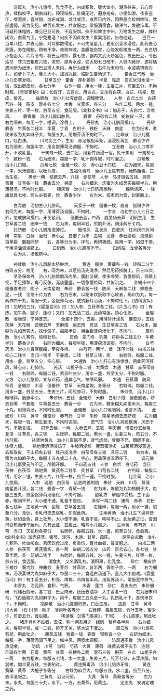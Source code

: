 <!-- { "loadSidebar": true } -->
　　乌犀丸　治小儿惊疳，乳食不化，内成积聚，腹大体小，潮热往来，五心烦热，揉指咬甲，蛔虫自利，颈项结核，肚痛无时，遍身疮疥，小便如泔，夜多盗汗，嗜泥炭，喜甘甜，或疟或渴，或吐或泻，或百日内外，因吞恶血绞刺啼叫，脾部虚弱，易为伤犯，故百疾发生，并宜服之。常服消宿食，破滞气，发散疖毒。不可疑药味粗贱，兼见巴豆可畏，不容服饵。殊不知脾主中州，万物发生之原，脾积闭饮，血营气卫，宁免蹇濇？何疾不因此发生？累累用验，告勿他疑。　　巴豆一百单八粒，并去心膜，对对排数得定，不可失落星儿，更用沉香水浸过。此药去心壳膜，务在精制，稍有不净，难取神效。盖膜能伤胃，心能发呕橘皮一两，去白切小指面大，片片令匀，将巴豆和拌，露七夜，锅内文武火炒黑色，拣出巴豆，令出油尽　苍朮去粗皮六钱，浓煎，犀角水浸，受太阳七日晒干，入锅内微炒，遂将橘皮同研为细末，将巴豆搀入末内，再研为细末　　右件为末和匀，水浸蒸饼糊为丸，如萝卜子大，量儿大小，加减丸数，临卧生姜汤送下。
　　藿香正气散　治小儿伤寒发呕。
　　甘草五分　藿香　厚朴姜制　半夏　陈皮　苍朮米泔水浸一宿，取出麸皮炒，各七分半　　右作一服，用水一锺，生姜三片，煎至五分，不拘时服。《育婴家秘》曰：如有汗，去苍朮，用白朮。又加有白茯、白芷、桔梗、腹皮、紫苏。
　　益脾散　治小儿吐泻虚弱，调理脾胃。　　人参　白朮土炒　白茯苓各一钱　陈皮　厚朴各七分　木香　甘草炙，各三分　　右作二服，用水一锺，生姜三片，枣一枚，煎至五分，食前服。《幼科全书》曰：加苏子，去白朮，治噤风。
　　麝香散　治小儿撮口胎热。
　　麝香　丹砂各二钱　蛇蜕皮一尺，炙　　右为细末，每用一字，唾调，涂唇上。
　　丹砂丸　治小儿脐风撮口。
　　丹砂　麝香　牛黄各二钱半　半夏　丁香　白附子　铁粉　天麻　南星　　右为细末，煮粳米饭为丸如麻子大，每服五丸，用荆芥汤不拘时下。
　　定命散　治小儿撮口，吐白沫。
　　川乌尖三个，生用　赤足蜈蚣半条，酒浸炙黄色　麝香少许　　右为细末，每服半字，用金银薄荷汤调服，不拘时。
　　立圣散　治小儿口噤不开，不收乳食。　　干蜘蛛一枚，去口足，用新竹沥浸一宿，炙干焦用　干蝎梢七个　腻粉一钱　　右为细末，每服一字，乳汁调与服，时时灌之。
　　瓜蒂散　治小儿口噤。
　　瓜蒂七枚　全蝎一枚，炒　赤小豆十四粒　　右为细末，每服一字，米汤调服，以吐为度。
　　五福化毒丹　治小儿上焦有热，胎热胎毒，口舌生疮。　　黑参一两　桔梗去芦，八钱　赤茯苓　人参　马牙硝各五钱，另研　青黛　甘草各一钱　麝香五分，另研　　右为细末，炼蜜为丸如芡实每服半丸，用薄荷汤，不拘时化服。
　　锦灰散　治小儿七日脐风发肿。
　　锦帛烧灰，一钱　雄鼠粪七枚，两头尖者是，炒　麝香少许　　右为末，捣枣肉为膏，封裹脐上。

　　白龙散　治初生小儿脐风。
　　天浆子一枚　僵蚕一枚，直者　腻粉少许　　右同为末，每服一字，用薄荷汤调服，不拘时。
　　一字金　冶初生小儿七日之外，忽成脐风撮口，牙关紧闭。　　僵蚕去丝，四两　威灵仙去芦　明矾生用　生甘草各二钱　细辛一钱　　右为末，每用半钱，煎荆芥汤，调涂两牙关内。
　　封脐散　治小儿脐疮湿肿烂。
　　甑带灰　乱发灰　白姜灰　红帛灰四灰同研　南星　白蔹　当归　赤小豆　五倍子为末　血竭　龙骨　赤石脂煅　海螵蛸　百草霜　胭脂同研　　右，各等分为末，拌匀，再研极细，每用一字，如湿干掺，干用清油调涂脐上。
　　白矾散　治小儿脐疮不干。
　　白矾枯　龙骨各等分
　　右为末，掺敷脐中。

　　神效散　治小儿风脐水脐肿烂。
　　黄连　郁金　黄蘗各一钱　轻粉二分半　白矾五分，枯用　　右，同为末，以葱煎汤先洗净，然后用药掺脐上，日三四次。
　　至圣保命丹　治小儿胎惊胎风内吊，腹肚坚硬，夜多啼哭，急慢惊风，目睛上视，手足搐掣，角弓反张，涎痰壅盛，一切急慢惊风，并皆治之。　　全蝎十四个　僵蚕直者炒　附子　天南星炮　朱砂　麝香各一钱　防风　天麻各二钱　蝉蜕去泥，一钱　金箔十片为衣　　右为细末，以粳米炊饭取中心软者，捣和为丸，每一两作四十丸，每服一丸，金银薄荷汤，或钓藤灯心汤，不拘时化下。《幼科发挥》曰：加琥珀三分。《婴童百问》曰：加人参、白茯苓各二钱。《片玉心书》曰：有热，加牛黄、脑子、蓬砂；又曰：加羌活二钱。此药常服，镇心化痰。
　　全蝎散　治胎惊，宁神定志。
　　全蝎十四个，去毒，用薄荷汁浸炙　僵蚕炒，五钱　茯神　天花粉　苦梗去芦　天麻炮　远志肉　羌活　生甘草各三钱　　右为末，面糊为丸如芡实大，捻作饼子，每服半饼，用金银薄荷汤化下，不拘时。
　　犀角散　治小儿客忤，惊啼壮热。
　　犀角　麦门冬　钓藤　丹砂各二钱五分　牛黄半分　麝香少许　　右同为细末，每服半钱，用薄荷汤调服，不拘时。
　　白芍药汤　治小儿胃寒腹痛，至夜多啼。　　白芍药一两半，煨　泽泻七钱　白朮五钱　桂心二钱半　当归一钱半　干姜煨，二钱　甘草三钱，炙　　右銼碎，每服二钱，用水一盏，煎至五分，空心服。
　　木通散　治小儿肝心有热惊悸，用此药泻肝风，降心火，利惊热。　　羌活　山栀子各二钱　大黄煨　木通　甘草　赤茯苓各一钱　　右銼碎，每服二钱，紫苏叶些少，用水一盏，煎至五分，不拘时服。　　又方　治小儿急惊，宜与此药，通其心气，袪除风邪。　　木通　石菖蒲　防风　枳壳　全蝎炒　木香　僵蚕炒　甘草　天南星炮，各等分　　右銼碎，每服二钱，用水一盏，煎至五分，生姜三片，同煎亦可，不拘时服。
　　朱砂丸　治小儿口眼喎斜，筋脉牵引。　　朱砂研，五钱　全蝎炒　天麻　白附子炮　僵蚕直者，炒去丝嘴　干姜炮　牛黄各五分　麝香一分　　右为末，粳米糊丸如黍米大，每服三十丸，用薄荷汤，不拘时化服。
　　全蝎散　治小儿口眼喎斜，语言不清。　　全蝎炒　川芎　黄芩　僵蚕炒　赤芍药　甘草　朱砂　南星汤泡去皮脐焙　　右为细末，每服一钱，用生姜汤，不拘时调服。
　　宽气饮　治小儿风痰壅满，风伤于气，不能言语。　　枳壳去穰，一两　人参去芦，五钱　明天麻　僵蚕炒去丝嘴　羌活　甘草炙，各三钱　　右銼碎，每服二钱，用水一盏，生姜三片，煎五分，不拘时服。
　　补肾地黄丸　治小儿禀赋不足，肾气虚弱，骨髓不充，顖缝不合，体瘦力弱。　　熟地黄酒酒浸焙干　牛膝酒浸焙　鹿茸蜜涂炙　山茱萸酒浸蒸透，去核取皮　干山药各五钱　牡丹皮洗净　白茯苓各三钱　泽泻二钱　　右为末，炼蜜为丸如麻子大，每服十五丸或二十丸，空心，用盐荡或温酒任下。
　　调元散　治小儿禀受元气不足，颅顖开解。　　干山药五钱　人参　白朮　白芍药　当归　茯神　白茯苓　熟地黄　黄芪各二钱半　炙甘草　川芎各二钱　　右判碎，每服二钱，用水二锺，生姜三片，红枣一枚，煎至一锺，不拘时服。
　　比金膏　治小儿惊癎。
　　人参　琥珀　白茯苓　远志肉姜制焙　朱砂　天麻　川芎　菖蒲　南星姜汁浸，各二钱　麝香一字　青黛一钱　　右为末，炼蜜为丸如梧桐子大，每服三五丸，煎金银薄荷汤磨化，不拘时服。
　　酿乳方　解胎中受热，生下面赤，眼闭不开，大小便不通，乳食不能进。　　泽泻一两二钱　猪苓　赤苓　花粉各七钱半　生地黄一两　茵陈　甘草各五钱　　右銼碎，每服一两，用水一锺，煎至八分，食远，令乳母捻去宿乳，却服此药。
　　生地黄汤　治小儿生下遍体皆黄，状如金色，身上壮热，大小便不通，乳食不进，啼叫不止。此胎黄之证，皆因母受热而传于胎也。凡有此证，宜服此，略与小儿服之。　　生地黄　赤芍药　川芎　当归　天花粉各等分　　右銼碎，每服五钱，水一盏，煎至五分，食后服。《幼科全书》加赤茯苓、猪苓、泽泻、木通、甘草、茵陈。
　　是斋白朮散　治小儿积热，吐血咳血。若因饮食过度，负重伤，胃吐血者，最宜服之。　　白朮二两　人参　白茯苓　黄芪蜜炙，各一两　柴胡二钱五分　山药　百合去心，各七钱　甘草半两，炙　前胡二钱半　　右銼碎，每服五钱，水一锺，生姜三片，红枣一枚，煎五分，食远服。
　　消食丸　又名消乳丸。消积滞，化乳食。　　砂仁　橘皮炒　三棱炒　莪朮炒　神曲炒　麦芽炒　甘草炒，各半两　香附子炒，一两　　右为细末，汤浸蒸饼为丸如麻子大，每服二三十，食远白汤送下。量儿大小加减。《婴童百问》曰：有丁香五分，枳壳、槟榔、乌梅各半两，用紫苏汤下。常服宽中快气。
　　木香丸　治乳积、食积、气积。
　　木香　蓬朮　砂仁　青皮去白　朱砂细研　代赭石煅研，各二钱　巴豆肉研，纸压去油净　大丁香各一钱　　右为细末和匀，飞白面糊为丸如麻子大，风干，每服三五丸至十丸，乳伤乳汁下，食伤米饮下，不拘时。
　　凉膈散　治小儿脏腑积热，口舌生疮。　　连翘　甘草　黄芩　川大黄　(石卜)硝　栀子　薄荷叶各等分　　右銼碎，每服五钱，竹叶五叶，蜜少许，煎至五分，食后服。
　　稀涎散 【《儒门事亲》，下同】 　小儿痰壅，用此吐之。　　猪牙皂角不蛀者，去弦，称一两炙用之　绿矾　藜芦各半两　　右为细末，每服半钱，或一二钱，斡开牙关，浆水调下灌之。
　　碧云散　治小儿惊风有涎，用此吐之。　　胆矾五钱　粉霜一钱　铜青　轻粉各一分　　右研为细末，每服一字，薄荷汤调下用之。如中风，用浆水调服。
　　防风通圣散　治小儿风热涎嗽。
　　防风　川芎　当归　芍药　大黄　薄荷　麻黄去根不去节　连翘　芒硝各半两　石膏　黄芩　甘草　桔梗各二两　滑石三钱　荆芥　白朮　山栀子各一两　　右为粗末，每服五七钱，水一大盏，生姜三片，煎至七分，去滓热服。如涎嗽，加半夏五钱，生姜制过。
　　黄连解毒汤　治小儿胎热牙疳。
　　黄连　黄蘗　黄芩　大栀子各等分
　　右銼为麻豆大，每服五钱，水二盏，煎至八分，去滓温服之。
　　三黄丸　治证同前。
　　大黄　黄芩　黄蘗各等分
　　右为末，水丸，每服三十丸，水下。一方，去黄芩，用黄连。
　　定志丸　安魂定魄之药。
